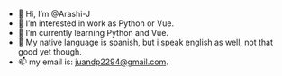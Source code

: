 - 👋 Hi, I’m @Arashi-J
- 👀 I’m interested in work as Python or Vue.
- 🌱 I’m currently learning Python and Vue.
- 💞️ My native language is spanish, but i speak english as well, not that good yet though.
- 📫 my email is: juandp2294@gmail.com.

<!---
Arashi-J/Arashi-J is a ✨ special ✨ repository because its `README.md` (this file) appears on your GitHub profile.
You can click the Preview link to take a look at your changes.
--->
